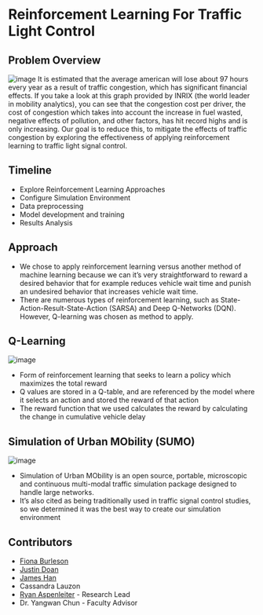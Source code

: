 # Reinforcement Learning For Traffic Light Control

## Problem Overview
![image](https://user-images.githubusercontent.com/77949696/166315910-40763888-a755-4641-948b-b458f304903c.png)
It is estimated that the average american will lose about 97 hours every year as a result of traffic congestion, which has significant financial effects. If you take a look at this graph provided by INRIX (the world leader in mobility analytics), you can see that the congestion cost per driver, the cost of congestion which takes into account the increase in fuel wasted, negative effects of pollution, and other factors, has hit record highs and is only increasing. Our goal is to reduce this, to mitigate the effects of traffic congestion by exploring the effectiveness of applying reinforcement learning to traffic light signal control.


## Timeline
- Explore Reinforcement Learning Approaches
- Configure Simulation Environment
- Data preprocessing
- Model development and training
- Results Analysis

## Approach
- We chose to apply reinforcement learning versus another method of machine learning because we can it’s very straightforward to reward a desired behavior that for example reduces vehicle wait time and punish an undesired behavior that increases vehicle wait time.
- There are numerous types of reinforcement learning, such as State-Action-Result-State-Action (SARSA) and Deep Q-Networks (DQN). However, Q-learning was chosen as method to apply.

## Q-Learning
![image](https://user-images.githubusercontent.com/77949696/166317007-0b45c637-1df2-4df9-845c-69e42672f659.png)
- Form of reinforcement learning that seeks to learn a policy which maximizes the total reward
- Q values are stored in a Q-table, and are referenced by the model where it selects an action and stored the reward of that action
- The reward function that we used calculates the reward by calculating the change in cumulative vehicle delay

## Simulation of Urban MObility (SUMO)
![image](https://user-images.githubusercontent.com/77949696/166317702-8d30e19c-f982-4ccb-b3ce-0bc807b58931.png)
- Simulation of Urban MObility is an open source, portable, microscopic and continuous multi-modal traffic simulation package designed to handle large networks.
- It’s also cited as being traditionally used in traffic signal control studies, so we determined it was the best way to create our simulation environment


## Contributors
- [Fiona Burleson](https://github.com/fionarb)
- [Justin Doan](https://github.com/justin-doan)
- [James Han](https://github.com/notJamesHan) 
- Cassandra Lauzon
- [Ryan Aspenleiter](https://github.com/RyanAspen) - Research Lead
- Dr. Yangwan Chun - Faculty Advisor
